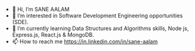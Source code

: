 - 👋 Hi, I’m SANE AALAM
- 👀 I’m interested in Software Development
Engineering opportunities (SDE).
- 🌱 I’m currently learning Data Structures and Algorithms skills, Node js, Express.js, React.js &
MongoDB.
- 📫 How to reach me https://in.linkedin.com/in/sane-aalam

<!---
sane-aalam/sane-aalam is a ✨ special ✨ repository because its `README.md` (this file) appears on your GitHub profile.
You can click the Preview link to take a look at your changes.
--->

